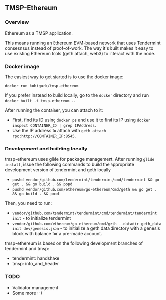 ## TMSP-Ethereum

### Overview
Ethereum as a TMSP application. 

This means running an Ethereum EVM-based network that uses Tendermint consesnsus instead of proof-of-work.
The way it's built makes it easy to use existing Ethereum tools (geth attach, web3) to interact with the node.

### Docker image
The easiest way to get started is to use the docker image:
```
docker run kobigurk/tmsp-ethereum
```

If you prefer instead to build locally, go to the `docker` directory and run `docker built -t tmsp-ethereum .`.

After running the container, you can attach to it:
* First, find its ID using `docker ps` and use it to find its IP using `docker inspect CONTAINER_ID | grep IPAddress`. 
* Use the IP address to attach with `geth attach rpc:http://CONTAINER_IP:8545`.

### Development and building locally
tmsp-ethereum uses glide for package management. After running `glide install`, issue the following commands to build the appropriate development version of tendermint and geth locally:
* `pushd vendor/github.com/tendermint/tendermint/cmd/tendermint && go get . && go build . && popd`
* `pushd vendor/github.com/ethereum/go-ethereum/cmd/geth && go get . && go build . && popd`

Then, you need to run:
* `vendor/github.com/tendermint/tendermint/cmd/tendermint/tendermint init` - to initialize tendermint
* `vendor/github.com/ethereum/go-ethereum/cmd/geth --datadir geth_data init dev/genesis.json` - to initialize a geth data directory with a genesis block with balance for a pre-made account. 

tmsp-ethereum is based on the following development branches of tendermint and tmsp:
* tendermint: handshake
* tmsp: info\_and\_header

### TODO
* Validator management
* Some more :-)

